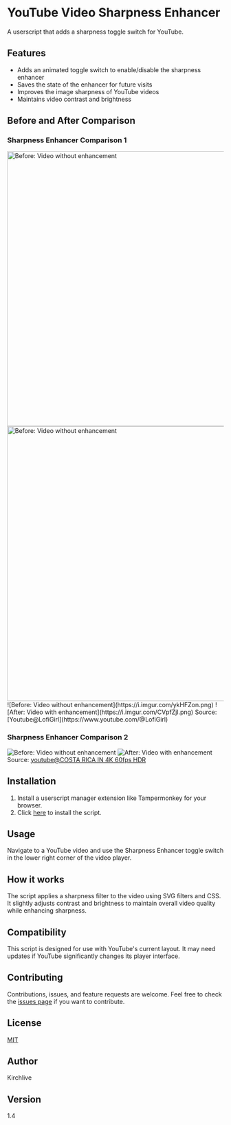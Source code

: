 # YouTube Video Sharpness Enhancer

A userscript that adds a sharpness toggle switch for YouTube.

## Features
- Adds an animated toggle switch to enable/disable the sharpness enhancer
- Saves the state of the enhancer for future visits
- Improves the image sharpness of YouTube videos
- Maintains video contrast and brightness

## Before and After Comparison

### Sharpness Enhancer Comparison 1
<img src="https://i.imgur.com/ykHFZon.png" alt="Before: Video without enhancement" width="640"/>
<img src="https://i.imgur.com/CVpfZjl.png" alt="Before: Video without enhancement" width="640"/>
![Before: Video without enhancement](https://i.imgur.com/ykHFZon.png)
![After: Video with enhancement](https://i.imgur.com/CVpfZjl.png)
Source: [Youtube@LofiGirl](https://www.youtube.com/@LofiGirl) 

### Sharpness Enhancer Comparison 2
![Before: Video without enhancement]()
![After: Video with enhancement](https://i.imgur.com/ye0XHYA.png)
Source: [youtube@COSTA RICA IN 4K 60fps HDR](https://www.youtube.com/watch?v=LXb3EKWsInQ) 

## Installation
1. Install a userscript manager extension like Tampermonkey for your browser.
2. Click [here](https://github.com/Kirchlive/youtube-video-sharpness-enhancer/raw/main/youtube-video-sharpness-enhancer.user.js) to install the script.

## Usage
Navigate to a YouTube video and use the Sharpness Enhancer toggle switch in the lower right corner of the video player.

## How it works
The script applies a sharpness filter to the video using SVG filters and CSS. It slightly adjusts contrast and brightness to maintain overall video quality while enhancing sharpness.

## Compatibility
This script is designed for use with YouTube's current layout. It may need updates if YouTube significantly changes its player interface.

## Contributing
Contributions, issues, and feature requests are welcome. Feel free to check the [issues page](https://github.com/YourUsername/youtube-video-sharpness-enhancer/issues) if you want to contribute.

## License
[MIT](https://choosealicense.com/licenses/mit/)

## Author
Kirchlive

## Version
1.4
